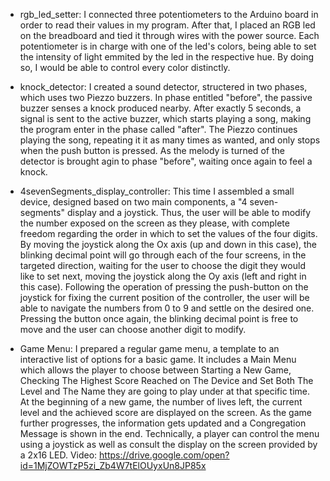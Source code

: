 
- rgb_led_setter: I connected three potentiometers to the Arduino board in order to read their values in my program. After that, I placed an RGB led on the breadboard and tied it through wires with the power source. Each potentiometer is in charge with one of the led's colors, being able to set the intensity of light emmited by the led in the respective hue. By doing so, I would be able to control every color distinctly.

- knock_detector: I created a sound detector, structered in two phases, which uses two Piezzo buzzers. In phase entitled "before", the passive buzzer senses a knock produced nearby. After exactly 5 seconds, a signal is sent to the active buzzer, which starts playing a song, making the program enter in the phase called "after". The Piezzo continues playing the song, repeating it it as many times as wanted, and only stops when the push button is pressed. As the melody is turned of the detector is brought agin to phase "before", waiting once again to feel a knock.

- 4sevenSegments_display_controller: This time I assembled a small device, designed based on two main components, a "4 seven-segments" display and a joystick. Thus, the user will be able to modify the number exposed on the screen as they please, with complete freedom regarding the order in which to set the values of the four digits. By moving the joystick along the Ox axis (up and down in this case), the blinking decimal point will go through each of the four screens, in the targeted direction, waiting for the user to choose the digit they would like to set next, moving the joystick along the Oy axis (left and right in this case). Following the operation of pressing the push-button on the joystick for fixing the current position of the controller, the user will be able to navigate the numbers from 0 to 9 and settle on the desired one. Pressing the button once again, the blinking decimal point is free to move and the user can choose another digit to modify.

- Game Menu: I prepared a regular game menu, a template to an interactive list of options for a basic game. It includes a Main Menu which allows the player to choose between Starting a New Game, Checking The Highest Score Reached on The Device and Set Both The Level and The Name they are going to play under at that specific time. At the beginning of a new game,  the number of lives left, the current level and the achieved score are displayed on the screen. As the game further progresses, the information gets updated and a Congregation Message is shown in the end. Technically, a player can control the menu using a joystick as well as consult the display on the screen provided by a 2x16 LED. Video: https://drive.google.com/open?id=1MjZOWTzP5zi_Zb4W7tElOUyxUn8JP85x
